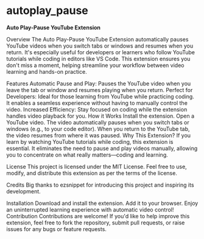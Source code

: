 # autoplay_pause

**Auto Play-Pause YouTube Extension**

Overview
The Auto Play-Pause YouTube Extension automatically pauses YouTube videos when you switch tabs or windows and resumes when you return. It's especially useful for developers or learners who follow YouTube tutorials while coding in editors like VS Code. This extension ensures you don't miss a moment, helping streamline your workflow between video learning and hands-on practice.

Features
Automatic Pause and Play: Pauses the YouTube video when you leave the tab or window and resumes playing when you return.
Perfect for Developers: Ideal for those learning from YouTube while practicing coding. It enables a seamless experience without having to manually control the video.
Increased Efficiency: Stay focused on coding while the extension handles video playback for you.
How it Works
Install the extension.
Open a YouTube video.
The video automatically pauses when you switch tabs or windows (e.g., to your code editor).
When you return to the YouTube tab, the video resumes from where it was paused.
Why This Extension?
If you learn by watching YouTube tutorials while coding, this extension is essential. It eliminates the need to pause and play videos manually, allowing you to concentrate on what really matters—coding and learning.

License
This project is licensed under the MIT License. Feel free to use, modify, and distribute this extension as per the terms of the license.

Credits
Big thanks to ezsnippet for introducing this project and inspiring its development.

Installation
Download and install the extension.
Add it to your browser.
Enjoy an uninterrupted learning experience with automatic video control!
Contribution
Contributions are welcome! If you'd like to help improve this extension, feel free to fork the repository, submit pull requests, or raise issues for any bugs or feature requests.

